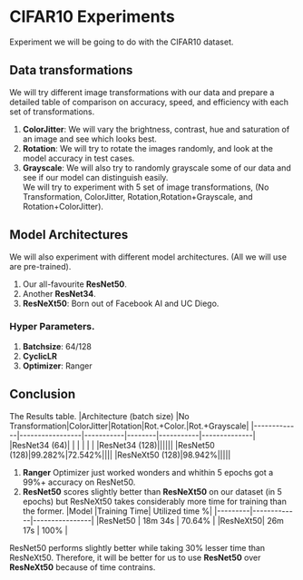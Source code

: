 # CIFAR10 Experiments
Experiment we will be going to do with the CIFAR10 dataset.
## Data transformations
We will try different image transformations with our data and prepare a detailed table of comparison on accuracy, speed, and efficiency with each set of transformations.
1. **ColorJitter**: We will vary the brightness, contrast, hue and saturation of an image and see which looks best.
2. **Rotation**: We will try to rotate the images randomly, and look at the model accuracy in test cases.
3. **Grayscale**: We will also try to randomly grayscale some of our data and see if our model can distinguish easily.\
We will try to experiment with 5 set of image transformations, (No Transformation, ColorJitter, Rotation,Rotation+Grayscale, and Rotation+ColorJitter).
## Model Architectures
We will also experiment with different model architectures. (All we will use are pre-trained).
1. Our all-favourite **ResNet50**.
3. Another **ResNet34**.
4. **ResNeXt50**: Born out of Facebook AI and UC Diego.

### Hyper Parameters.
1. **Batchsize**: 64/128
2. **CyclicLR**
3. **Optimizer**: Ranger

## Conclusion
The Results table.
|Architecture (batch size) |No Transformation|ColorJitter|Rotation|Rot.+Color.|Rot.+Grayscale|
|-------------|-----------------|-----------|--------|-----------|--------------|
|ResNet34 (64)|                 |           |        |           |              |
|ResNet34 (128)||||||
|ResNet50 (128)|99.282%|72.542%||||
|ResNeXt50 (128)|98.942%|||||

1. **Ranger** Optimizer just worked wonders and whithin 5 epochs got a 99%+ accuracy on ResNet50.
2. **ResNet50** scores slightly better than **ResNeXt50** on our dataset (in 5 epochs) but ResNeXt50 takes considerably more time for training than the former.
  |Model    |Training Time| Utilized time %|
  |---------|-------------|----------------|
  |ResNet50 |  18m 34s     |  70.64%       |
  |ResNeXt50|  26m 17s     |  100%         |
  
  ResNet50 performs slightly better while taking 30% lesser time than ResNeXt50.
  Therefore, it will be better for us to use **ResNet50** over **ResNeXt50** because of time contrains.
